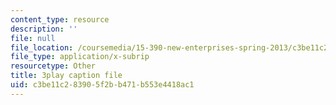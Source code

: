 ```yaml
---
content_type: resource
description: ''
file: null
file_location: /coursemedia/15-390-new-enterprises-spring-2013/c3be11c283905f2bb471b553e4418ac1_oD7X3KvJAVk.vtt
file_type: application/x-subrip
resourcetype: Other
title: 3play caption file
uid: c3be11c2-8390-5f2b-b471-b553e4418ac1
---
```

